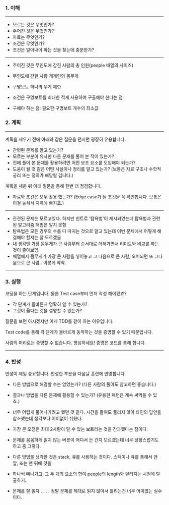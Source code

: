 ### 1. 이해

---
- 모르는 것은 무엇인가?
- 주어진 것은 무엇인가?
- 자료는 무엇인가?
- 조건은 무엇인가?
- 조건은 알아내야 하는 것을 찾는데 충분한가?
---
- 주어진 것은 무인도에 갇힌 사람의 총 인원(people 배열의 사이즈)
- 무인도에 갇힌 사람 개개인의 몸무게
- 구명보트 하나의 무게 제한

- 조건은 구명보트를 최대한 적게 사용하여 구출해야 한다는 점

- 구해야 하는 점: 필요한 구명보트 개수의 최소값

### 2. 계획

---
계획을 세우기 전에 아래와 같은 질문을 던지면 굉장히 유용합니다.

- 관련된 문제를 알고 있는가?
- 모르는 부분이 유사한 다른 문제를 풀어 본 적이 있는가?
- 전에 풀어 본 문제를 활용하려면 어떤 보조 요소를 도입해야 되는가?
- 도움이 될 것 같은 어떤 사실이나 정리를 알고 있는가? (보통은 자료 구조나 수학적 공리 또는 정의가 해당될 겁니다.)

계획을 세운 뒤 아래 질문을 통해 한번 더 점검합니다.

- 자료와 조건은 모두 활용 했는가? (Edge case가 될 조건을 꼭 확인합니다. 보통은 이걸 놓쳐서 지옥에 빠지죠.)

---

- 관견된 문제는 모르고있다. 하지만 힌트로 '탐욕법'이 제시되었는데 탐욕법과 관련된 알고리즘 해법은 알지 못함
- 탐욕법은 모든 경우의 수를 다 따지는 것으로 알고 있는데 이번 문제에서 어떻게 해결해야 할지는 잘 모르겠음
- 내 생각엔 가장 몸무게가 큰 사람부터 순서대로 더해가면서 리미트와 비교를 하는 것이 좋아보임.
- 배열에서 몸무게가 가장 큰 사람을 넣어놓고 그 다음으로 큰 사람, 오버되면 또 그다음으로 큰 사람.. 이렇게 착착.

---

### 3. 실행

코딩을 하는 단계입니다. 물론 Test case부터 먼저 작성 해야겠죠?

- 각 단계가 올바른지 명확히 알 수 있는가?
- 그것이 옳다는 것을 설명할 수 있는가?

질문을 보면 아시겠지만 이게 TDD를 같이 하는 이유입니다.

Test code를 통해 각 단계가 올바르게 동작하는 것을 증명할 수 있기 때문입니다.

사람의 머리로는 증명할 수 없습니다. 명심하세요! 증명은 코드를 통해 합니다.

---

### 4. 반성

반성이 제일 중요합니다. 반성한 부분을 다음날 훈련에 반영합니다.

- 다른 방법으로 해결할 수는 없었는가? (다른 사람의 풀이도 참고하면 좋습니다.)
- 결과나 방법을 다른 문제에 활용할 수 있는가? (유용한 패턴은 계속 써먹을 수 있죠.)

- 너무 어렵게 풀어나가려고 했던 것 같다. 시간을 들여도 풀리지 않아 타인의 답안을 참조했는데 생각보다 어이없이 쉬웠다.
- 가장 큰 오점은 최대 2사람이 탈 수 있는 보트라는 것을 간과했다는 점이다.
- 문제를 꼼꼼하게 읽지 않는 버릇이 어디서 든 건지 모르겠는데 너무 당황스럽기도 하고 좀 그렇다.
- 다른 방법을 생각한 것은 stack, 큐를 사용하는 것이다. 스택이나 큐를 통해서 맨 앞, 또는 맨 뒤에 것을
- 하나씩 빼나가고, 그 두 개의 요소의 합이 people의 length와 달라지는 시점에 탈출하기.
- 문제를 잘 읽자 . . . . 정말 문제를 제대로 읽지 않아서 틀리는건 너무 어이없는 실수이다.
